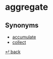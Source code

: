 # aggregate

## Synonyms

  - [accumulate](./accumulate.md)
  - [collect](./collect.md)

[↵ back](README.md)
